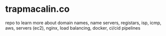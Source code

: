 # trapmacalin.co

repo to learn more about domain names, name servers, registars, isp, icmp, aws, servers (ec2), nginx, load balancing, docker, ci/cid pipelines
